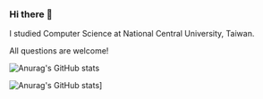 ### Hi there 👋

<!--
**Peter-Kung/Peter-Kung** is a ✨ _special_ ✨ repository because its `README.md` (this file) appears on your GitHub profile.

Here are some ideas to get you started:

- 🔭 I’m currently working on ...
- 🌱 I’m currently learning ...
- 👯 I’m looking to collaborate on ...
- 🤔 I’m looking for help with ...
- 💬 Ask me about ...
- 📫 How to reach me: ...
- 😄 Pronouns: ...
- ⚡ Fun fact: ...
-->
I studied Computer Science at National Central University, Taiwan.

All questions are welcome!


![Anurag's GitHub stats](https://github-readme-stats.vercel.app/api?username=Peter-Kung&show_icons=true&theme=radical)

![Anurag's GitHub stats](https://github-readme-stats.vercel.app/api/top-langs?username=Peter-Kung&hide=php&show_icons=true&theme=dark)]

